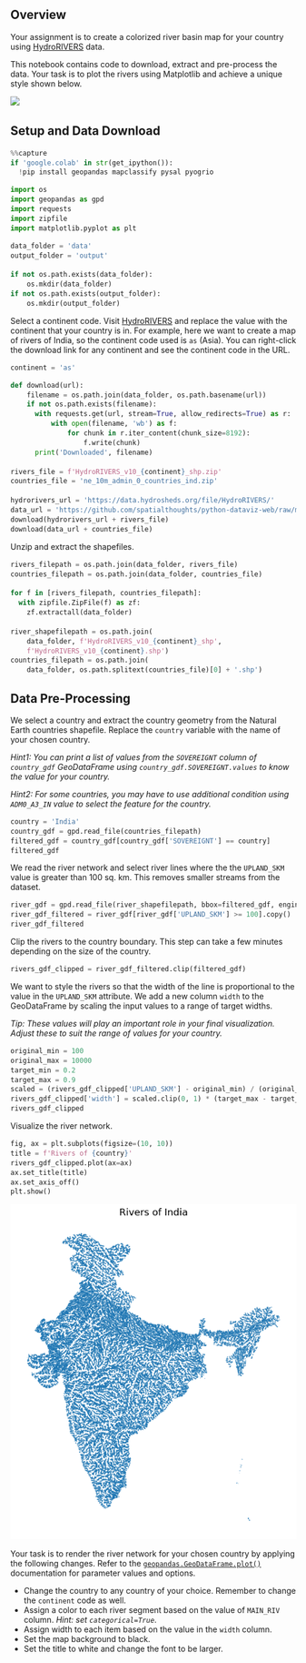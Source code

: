 ## Overview

Your assignment is to create a colorized river basin map for your country using [HydroRIVERS](https://www.hydrosheds.org/products/hydrorivers) data.

This notebook contains code to download, extract and pre-process the data. Your task is to plot the rivers using Matplotlib and achieve a unique style shown below.

<img src='https://courses.spatialthoughts.com/images/python_dataviz/assignment.png' width=800/>

## Setup and Data Download


```python
%%capture
if 'google.colab' in str(get_ipython()):
  !pip install geopandas mapclassify pysal pyogrio
```


```python
import os
import geopandas as gpd
import requests
import zipfile
import matplotlib.pyplot as plt
```


```python
data_folder = 'data'
output_folder = 'output'

if not os.path.exists(data_folder):
    os.mkdir(data_folder)
if not os.path.exists(output_folder):
    os.mkdir(output_folder)
```

Select a continent code. Visit [HydroRIVERS](https://www.hydrosheds.org/products/hydrorivers) and replace the value with the continent that your country is in. For example, here we want to create a map of rivers of India, so the continent code used is `as` (Asia). You can right-click the download link for any continent and see the continent code in the URL.


```python
continent = 'as'
```


```python
def download(url):
    filename = os.path.join(data_folder, os.path.basename(url))
    if not os.path.exists(filename):
      with requests.get(url, stream=True, allow_redirects=True) as r:
          with open(filename, 'wb') as f:
              for chunk in r.iter_content(chunk_size=8192):
                  f.write(chunk)
      print('Downloaded', filename)

rivers_file = f'HydroRIVERS_v10_{continent}_shp.zip'
countries_file = 'ne_10m_admin_0_countries_ind.zip'

hydrorivers_url = 'https://data.hydrosheds.org/file/HydroRIVERS/'
data_url = 'https://github.com/spatialthoughts/python-dataviz-web/raw/main/data/naturalearth/'
download(hydrorivers_url + rivers_file)
download(data_url + countries_file)

```

Unzip and extract the shapefiles.


```python
rivers_filepath = os.path.join(data_folder, rivers_file)
countries_filepath = os.path.join(data_folder, countries_file)

for f in [rivers_filepath, countries_filepath]:
  with zipfile.ZipFile(f) as zf:
    zf.extractall(data_folder)

river_shapefilepath = os.path.join(
    data_folder, f'HydroRIVERS_v10_{continent}_shp',
    f'HydroRIVERS_v10_{continent}.shp')
countries_filepath = os.path.join(
    data_folder, os.path.splitext(countries_file)[0] + '.shp')
```

## Data Pre-Processing

We select a country and extract the country geometry from the Natural Earth countries shapefile. Replace the `country` variable with the name of your chosen country.

*Hint1: You can print a list of values from the `SOVEREIGNT` column of `country_gdf` GeoDataFrame using `country_gdf.SOVEREIGNT.values` to know the value for your country.*

*Hint2: For some countries, you may have to use additional condition using `ADM0_A3_IN` value to select the feature for the country.*


```python
country = 'India'
country_gdf = gpd.read_file(countries_filepath)
filtered_gdf = country_gdf[country_gdf['SOVEREIGNT'] == country]
filtered_gdf
```

 We read the river network and select river lines where the the `UPLAND_SKM` value is greater than 100 sq. km. This removes smaller streams from the dataset.


```python
river_gdf = gpd.read_file(river_shapefilepath, bbox=filtered_gdf, engine='pyogrio')
river_gdf_filtered = river_gdf[river_gdf['UPLAND_SKM'] >= 100].copy()
river_gdf_filtered
```

Clip the rivers to the country boundary. This step can take a few minutes depending on the size of the country.


```python
rivers_gdf_clipped = river_gdf_filtered.clip(filtered_gdf)
```

We want to style the rivers so that the width of the line is proportional to the value in the `UPLAND_SKM` attribute. We add a new column `width` to the GeoDataFrame by scaling the input values to a range of target widths.

*Tip: These values will play an important role in your final visualization. Adjust these to suit the range of values for your country.*


```python
original_min = 100
original_max = 10000
target_min = 0.2
target_max = 0.9
scaled = (rivers_gdf_clipped['UPLAND_SKM'] - original_min) / (original_max - original_min)
rivers_gdf_clipped['width'] = scaled.clip(0, 1) * (target_max - target_min) + target_min
rivers_gdf_clipped
```

Visualize the river network.


```python
fig, ax = plt.subplots(figsize=(10, 10))
title = f'Rivers of {country}'
rivers_gdf_clipped.plot(ax=ax)
ax.set_title(title)
ax.set_axis_off()
plt.show()
```


    
![](python-dataviz-output/assignment_files/assignment_20_0.png)
    


Your task is to render the river network for your chosen country by applying the following changes. Refer to the [`geopandas.GeoDataFrame.plot()`](https://geopandas.org/en/stable/docs/reference/api/geopandas.GeoDataFrame.plot.html) documentation for parameter values and options.

* Change the country to any country of your choice. Remember to change the `continent` code as well.
* Assign a color to each river segment based on the value of `MAIN_RIV` column. *Hint: set `categorical=True`*.
*  Assign width to each item based on the value in the `width` column.
* Set the map background to black.
* Set the title to white and change the font to be larger.
